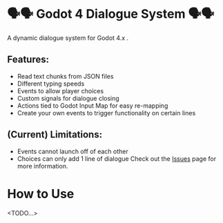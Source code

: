 # 🗣️🗣️ Godot 4 Dialogue System 🗣️🗣️
A dynamic dialogue system for Godot 4.x .
## Features:
- Read text chunks from JSON files
- Different typing speeds
- Events to allow player choices
- Custom signals for dialogue closing
- Actions tied to Godot Input Map for easy re-mapping
- Create your own events to trigger functionality on certain lines 
  
## (Current) Limitations:
- Events cannot launch off of each other
- Choices can only add 1 line of dialogue
Check out the [Issues](https://github.com/YourPalSocks/Godot4Dialogue/issues) page for more information.

# How to Use
<TODO...>

